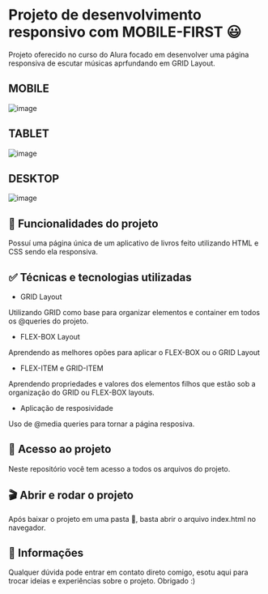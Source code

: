 # Projeto de desenvolvimento responsivo com MOBILE-FIRST 😃

Projeto oferecido no curso do Alura focado em desenvolver uma página responsiva de escutar músicas aprfundando em GRID Layout.

## MOBILE

![image](https://github.com/joaohcorrales/WaveCast/assets/90198535/52228b0e-d0a7-482b-aa75-1ab380e039e8)

## TABLET

![image](https://github.com/joaohcorrales/WaveCast/assets/90198535/1bf0a83e-3c85-423d-a0a8-8b5b886d78f8)

## DESKTOP

![image](https://github.com/joaohcorrales/WaveCast/assets/90198535/7674b43f-b7e9-49af-86b5-ece5255d6286)

## 🔨 Funcionalidades do projeto

Possuí uma página única de um aplicativo de livros feito utilizando HTML e CSS sendo ela responsiva.

## ✅ Técnicas e tecnologias utilizadas

- GRID Layout

Utilizando GRID como base para organizar elementos e container em todos os @queries do projeto.

- FLEX-BOX Layout

Aprendendo as melhores opões para aplicar o FLEX-BOX ou o GRID Layout

- FLEX-ITEM e GRID-ITEM

Aprendendo propriedades e valores dos elementos filhos que estão sob a organização do GRID ou FLEX-BOX layouts.

- Aplicação de resposividade

Uso de @media queries para tornar a página resposiva.

## 📁 Acesso ao projeto

Neste repositório você tem acesso a todos os arquivos do projeto.

## 🎬 Abrir e rodar o projeto

Após baixar o projeto em uma pasta 📁, basta abrir o arquivo index.html no navegador.

## 🚩 Informações

Qualquer dúvida pode entrar em contato direto comigo, esotu aqui para trocar ideias e experiências sobre o projeto. Obrigado :)